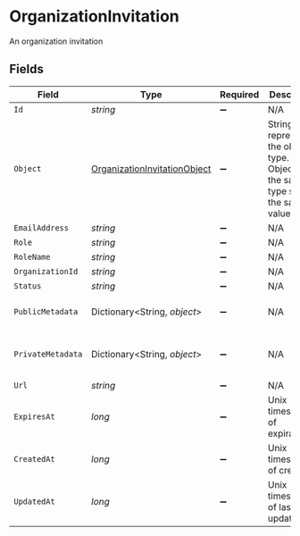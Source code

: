 # OrganizationInvitation

An organization invitation


## Fields

| Field                                                                                   | Type                                                                                    | Required                                                                                | Description                                                                             | Example                                                                                 |
| --------------------------------------------------------------------------------------- | --------------------------------------------------------------------------------------- | --------------------------------------------------------------------------------------- | --------------------------------------------------------------------------------------- | --------------------------------------------------------------------------------------- |
| `Id`                                                                                    | *string*                                                                                | :heavy_minus_sign:                                                                      | N/A                                                                                     | inv_12345                                                                               |
| `Object`                                                                                | [OrganizationInvitationObject](../../Models/Components/OrganizationInvitationObject.md) | :heavy_minus_sign:                                                                      | String representing the object's type. Objects of the same type share the same value.<br/> | organization_invitation                                                                 |
| `EmailAddress`                                                                          | *string*                                                                                | :heavy_minus_sign:                                                                      | N/A                                                                                     | user@example.com                                                                        |
| `Role`                                                                                  | *string*                                                                                | :heavy_minus_sign:                                                                      | N/A                                                                                     | admin                                                                                   |
| `RoleName`                                                                              | *string*                                                                                | :heavy_minus_sign:                                                                      | N/A                                                                                     |                                                                                         |
| `OrganizationId`                                                                        | *string*                                                                                | :heavy_minus_sign:                                                                      | N/A                                                                                     | org_12345                                                                               |
| `Status`                                                                                | *string*                                                                                | :heavy_minus_sign:                                                                      | N/A                                                                                     | pending                                                                                 |
| `PublicMetadata`                                                                        | Dictionary<String, *object*>                                                            | :heavy_minus_sign:                                                                      | N/A                                                                                     | {<br/>"key": "value"<br/>}                                                              |
| `PrivateMetadata`                                                                       | Dictionary<String, *object*>                                                            | :heavy_minus_sign:                                                                      | N/A                                                                                     | {<br/>"private_key": "secret_value"<br/>}                                               |
| `Url`                                                                                   | *string*                                                                                | :heavy_minus_sign:                                                                      | N/A                                                                                     |                                                                                         |
| `ExpiresAt`                                                                             | *long*                                                                                  | :heavy_minus_sign:                                                                      | Unix timestamp of expiration.<br/>                                                      |                                                                                         |
| `CreatedAt`                                                                             | *long*                                                                                  | :heavy_minus_sign:                                                                      | Unix timestamp of creation.                                                             | 1622547600                                                                              |
| `UpdatedAt`                                                                             | *long*                                                                                  | :heavy_minus_sign:                                                                      | Unix timestamp of last update.                                                          | 1622551200                                                                              |